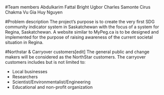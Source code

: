 #Team members
Abdulkarim Fattal
Bright Ugbor
Charles Samonte
Cirus Chakma
Vu Gia Huy Nguyen

#Problem description
  The project’s purpose is to create the very first SDG community indicator system in Saskatchewan with the focus of a system for Regina, Saskatchewan. A website similar to MyPeg.ca is to be designed and implemented for the purpose of raising awareness of the current societal situation in Regina.

#Northstar & Carryover customers[edit]
  The general public and change makers will be considered as the NorthStar customers. The carryover customers includes but is not limited to:
- Local businesses
- Researchers
- Scientist/Environmentalist/Engineering
- Educational and non-profit organization
